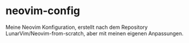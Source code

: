 # neovim-config
Meine Neovim Konfiguration, erstellt nach dem Repository LunarVim/Neovim-from-scratch, aber mit meinen eigenen Anpassungen.
